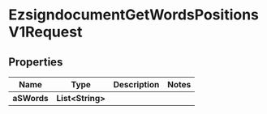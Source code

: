 

# EzsigndocumentGetWordsPositionsV1Request

## Properties

Name | Type | Description | Notes
------------ | ------------- | ------------- | -------------
**aSWords** | **List&lt;String&gt;** |  | 




